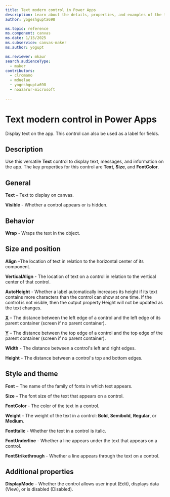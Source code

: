 ```yaml
---
title: Text modern control in Power Apps
description: Learn about the details, properties, and examples of the text modern control in Power Apps.
author: yogeshgupta698

ms.topic: reference
ms.component: canvas
ms.date: 1/15/2025
ms.subservice: canvas-maker
ms.author: yogupt

ms.reviewer: mkaur
search.audienceType: 
  - maker
contributors:
  - clromano
  - mduelae
  - yogeshgupta698
  - noazarur-microsoft
  
---
```

# Text modern control in Power Apps

Display text on the app. This control can also be used as a label for fields.

## Description
Use this versatile **Text** control to display text, messages, and information on the app. The key properties for this control are **Text**, **Size**, and **FontColor**.

## General

**Text** – Text to display on canvas.

**Visible** - Whether a control appears or is hidden. 

## Behavior

**Wrap** - Wraps the text in the object.

## Size and position

**Align** –The location of text in relation to the horizontal center of its component.

**VerticalAlign** - The location of text on a control in relation to the vertical center of that control. 

**AutoHeight** - Whether a label automatically increases its height if its text contains more characters than the control can show at one time. If the control is not visible, then the output property Height will not be updated as the text changes.

**[X](../properties-size-location.md)** – The distance between the left edge of a control and the left edge of its parent container (screen if no parent container).

**[Y](../properties-size-location.md)** – The distance between the top edge of a control and the top edge of the parent container (screen if no parent container).

**Width** - The distance between a control's left and right edges. 

**Height** - The distance between a control's top and bottom edges. 

## Style and theme

**Font** – The name of the family of fonts in which text appears. 

**Size** – The font size of the text that appears on a control. 

**FontColor** - The color of the text in a control. 

**Weight** - The weight of the text in a control: **Bold**, **Semibold**, **Regular**, or **Medium**. 

**FontItalic** - Whether the text in a control is italic. 

**FontUnderline** - Whether a line appears under the text that appears on a control. 

**FontStrikethrough** - Whether a line appears through the text on a control. 

## Additional properties

**DisplayMode** – Whether the control allows user input (Edit), displays data (View), or is disabled (Disabled).


